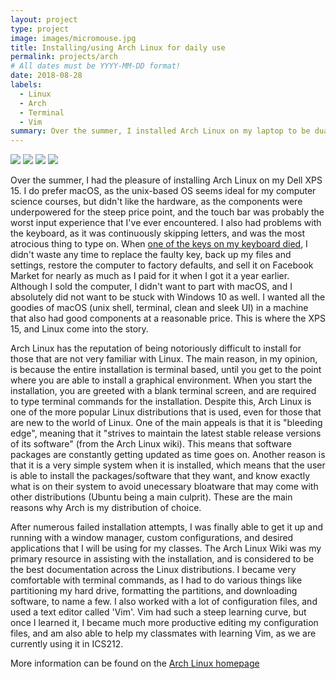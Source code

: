 ```yaml
---
layout: project
type: project
image: images/micromouse.jpg
title: Installing/using Arch Linux for daily use
permalink: projects/arch
# All dates must be YYYY-MM-DD format!
date: 2018-08-28
labels:
  - Linux
  - Arch
  - Terminal
  - Vim
summary: Over the summer, I installed Arch Linux on my laptop to be dual booted along with windows.
---
```


<div class="ui small rounded images">
  <img class="ui image" src="../images/micromouse-robot.png">
  <img class="ui image" src="../images/micromouse-robot-2.jpg">
  <img class="ui image" src="../images/micromouse.jpg">
  <img class="ui image" src="../images/micromouse-circuit.png">
</div>

Over the summer, I had the pleasure of installing Arch Linux on my Dell XPS 15. I do prefer macOS, as the unix-based OS seems ideal for my computer science courses, but didn't like the hardware, as the components were underpowered for the steep price point, and the touch bar was probably the worst input experience that I've ever encountered. I also had problems with the keyboard, as it was continuously skipping letters, and was the most atrocious thing to type on. When [one of the keys on my keyboard died](https://www.apple.com/support/keyboard-service-program-for-macbook-and-macbook-pro/), I didn't waste any time to replace the faulty key, back up my files and settings, restore the computer to factory defaults, and sell it on Facebook Market for nearly as much as I paid for it when I got it a year earlier. Although I sold the computer, I didn't want to part with macOS, and I absolutely did not want to be stuck with Windows 10 as well. I wanted all the goodies of macOS (unix shell, terminal, clean and sleek UI) in a machine that also had good components at a reasonable price. This is where the XPS 15, and Linux come into the story.

Arch Linux has the reputation of being notoriously difficult to install for those that are not very familiar with Linux. The main reason, in my opinion, is because the entire installation is terminal based, until you get to the point where you are able to install a graphical environment. When you start the installation, you are greeted with a blank terminal screen, and are required to type terminal commands for the installation. Despite this, Arch Linux is one of the more popular Linux distributions that is used, even for those that are new to the world of Linux. One of the main appeals is that it is "bleeding edge", meaning that it "strives to maintain the latest stable release versions of its software" (from the Arch Linux wiki). This means that software packages are constantly getting updated as time goes on. Another reason is that it is a very simple system when it is installed, which means that the user is able to install the packages/software that they want, and know exactly what is on their system to avoid unecessary bloatware that may come with other distributions (Ubuntu being a main culprit). These are the main reasons why Arch is my distribution of choice. 

After numerous failed installation attempts, I was finally able to get it up and running with a window manager, custom configurations, and desired applications that I will be using for my classes. The Arch Linux Wiki was my primary resource in assisting with the installation, and is considered to be the best documentation across the Linux distributions. I became very comfortable with terminal commands, as I had to do various things like partitioning my hard drive, formatting the partitions, and downloading software, to name a few. I also worked with a lot of configuration files, and used a text editor called 'Vim'. Vim had such a steep learning curve, but once I learned it, I became much more productive editing my configuration files, and am also able to help my classmates with learning Vim, as we are currently using it in ICS212. 

More information can be found on the [Arch Linux homepage](https://www.archlinux.org/)


